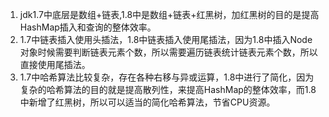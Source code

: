 1. jdk1.7中底层是数组+链表,1.8中是数组+链表+红黑树，加红黑树的目的是提高HashMap插入和查询的整体效率。
2. 1.7中链表插入使用头插法，1.8中链表插入使用尾插法，因为1.8中插入Node对象时候需要判断链表元素个数，所以需要遍历链表统计链表元素个数，所以直接使用尾插法。
3. 1.7中哈希算法比较复杂，存在各种右移与异或运算，1.8中进行了简化，因为复杂的哈希算法的目的就是提高散列性，来提高HashMap的整体效率，而1.8中新增了红黑树，所以可以适当的简化哈希算法，节省CPU资源。

